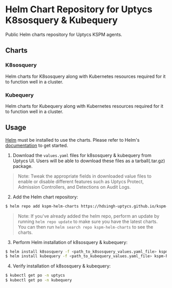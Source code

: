 <!-- [![Lint Charts](https://github.com/hdsingh-uptycs/kspm-helm-charts/actions/workflows/lint-charts.yml/badge.svg?branch=main)](https://github.com/hdsingh-uptycs/kspm-helm-charts/actions/workflows/lint-charts.yml) -->
 
# Helm Chart Repository for Uptycs K8sosquery & Kubequery

Public Helm charts repository for Uptycs KSPM agents.

## Charts

<!-- ### [K8sosquery](https://github.com/hdsingh-uptycs/kspm-helm-charts/tree/main/charts/k8sosquery) -->
### K8sosquery
Helm charts for K8sosquery along with Kubernetes resources required for it to function well in a cluster.
<!-- ### [Kubequery](https://github.com/hdsingh-uptycs/kspm-helm-charts/tree/main/charts/kubequery) -->
### Kubequery
Helm charts for Kubequery along with Kubernetes resources required for it to function well in a cluster.

## Usage
[Helm](https://helm.sh) must be installed to use the charts. Please refer to Helm's [documentation](https://helm.sh/docs) to get started.

1. Download the `values.yaml` files for k8sosquery & kubequery from Uptycs UI. Users will be able to download these files as a tarball(.tar.gz) package.

> Note: Tweak the appropriate fields in downloaded value files to enable or disable different features such as Uptycs Protect, Admission Controllers, and Detections on Audit Logs.

2. Add the Helm chart repository:
```bash
$ helm repo add kspm-helm-charts https://hdsingh-uptycs.github.io/kspm-helm-charts
```

> Note: If you've already added the helm repo, perform an update by running `helm repo update` to make sure you have the latest charts. You can then run `helm search repo kspm-helm-charts` to see the charts.

3. Perform Helm installation of k8sosquery & kubequery:
```bash
$ helm install k8sosquery -f <path_to_k8sosquery_values.yaml_file> kspm-helm-charts/k8sosquery
$ helm install kubequery -f <path_to_kubequery_values.yaml_file> kspm-helm-charts/kubequery --set deployment.spec.hostname=<cluster_name_in_uptycs_ui>
```

4. Verify installation of k8sosquery & kubequery:
```bash
$ kubectl get po -n uptycs
$ kubectl get po -n kubequery
```
